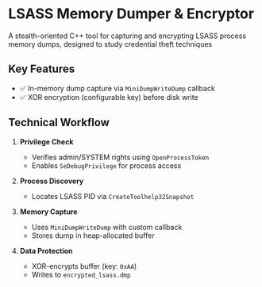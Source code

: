 # LSASS Memory Dumper & Encryptor

A stealth-oriented C++ tool for capturing and encrypting LSASS process memory dumps, designed to study credential theft techniques



## Key Features
- ✅ In-memory dump capture via `MiniDumpWriteDump` callback
- ✅ XOR encryption (configurable key) before disk write

## Technical Workflow
1. **Privilege Check**
   - Verifies admin/SYSTEM rights using `OpenProcessToken`
   - Enables `SeDebugPrivilege` for process access

2. **Process Discovery**
   - Locates LSASS PID via `CreateToolhelp32Snapshot`

3. **Memory Capture**
   - Uses `MiniDumpWriteDump` with custom callback
   - Stores dump in heap-allocated buffer

4. **Data Protection**
   - XOR-encrypts buffer (key: `0xAA`)
   - Writes to `encrypted_lsass.dmp`